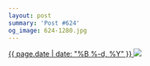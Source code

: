 ```yaml
---
layout: post
summary: 'Post #624'
og_image: 624-1280.jpg
---
```


<p>
 <time>
  <a href="/624">
   {{ page.date | date: "%B %-d, %Y" }}
  </a>
 </time>
 <a href="/624">
  <img data-taken="4/30/2017" sizes="(min-width: 700px) 50vw, calc(100vw - 2rem)" src="{{ site.assets_url }}/624-640.jpg" srcset="{{ site.assets_url }}/624-320.jpg 320w, {{ site.assets_url }}/624-640.jpg 640w, {{ site.assets_url }}/624-960.jpg 960w, {{ site.assets_url }}/624-1280.jpg 1280w"/>
 </a>
</p>
